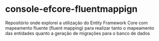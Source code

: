 ﻿# console-efcore-fluentmappign

 
Repositório onde explorei a utilização do Entity Framework Core com mapeamento fluente (fluent mapping) para realizar tanto o mapeamento das entidades quanto a geração de migrações para o banco de dados
